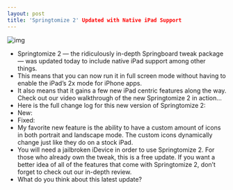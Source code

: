 ```yaml
---
layout: post
title: 'Springtomize 2' Updated with Native iPad Support
---
```

![img](http://media.idownloadblog.com/wp-content/uploads/2012/02/Springtomize-2-iPad.jpg)
* Springtomize 2 — the ridiculously in-depth Springboard tweak package — was updated today to include native iPad support among other things.
* This means that you can now run it in full screen mode without having to enable the iPad’s 2x mode for iPhone apps.
* It also means that it gains a few new iPad centric features along the way. Check out our video walkthrough of the new Springtomize 2 in action…
* Here is the full change log for this new version of Springtomize 2:
* New:
* Fixed:
* My favorite new feature is the ability to have a custom amount of icons in both portrait and landscape mode. The custom icons dynamically change just like they do on a stock iPad.
* You will need a jailbroken iDevice in order to use Springtomize 2. For those who already own the tweak, this is a free update. If you want a better idea of all of the features that come with Springtomize 2, don’t forget to check out our in-depth review.
* What do you think about this latest update?

